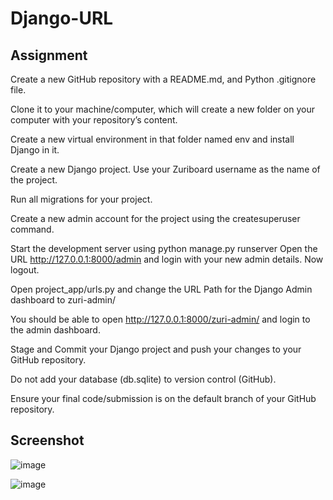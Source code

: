 # Django-URL
## Assignment

Create a new GitHub repository with a README.md, and Python .gitignore file.

Clone it to your machine/computer, which will create a new folder on your computer with your repository’s content.

Create a new virtual environment in that folder named env and install Django in it.

Create a new Django project. Use your Zuriboard username as the name of the project.


Run all migrations for your project.

 

Create a new admin account for the project using the createsuperuser command. 

Start the development server using python manage.py runserver
Open the URL  http://127.0.0.1:8000/admin and login with your new admin details. Now logout.

 

Open project_app/urls.py and change the URL Path for the Django Admin dashboard to zuri-admin/

You should be able to open http://127.0.0.1:8000/zuri-admin/ and login to the admin dashboard.

Stage and Commit your Django project and push your changes to your GitHub repository. 

Do not add your database (db.sqlite) to version control (GitHub). 

Ensure your final code/submission is on the default branch of your GitHub repository.

## Screenshot

![image](https://user-images.githubusercontent.com/70760998/174165031-558dedc3-a771-4fa0-a805-7f4396f9ca63.png)


![image](https://user-images.githubusercontent.com/70760998/174163824-d2d1a061-9bc8-4ac8-9567-e43b7cb8b2a8.png)

